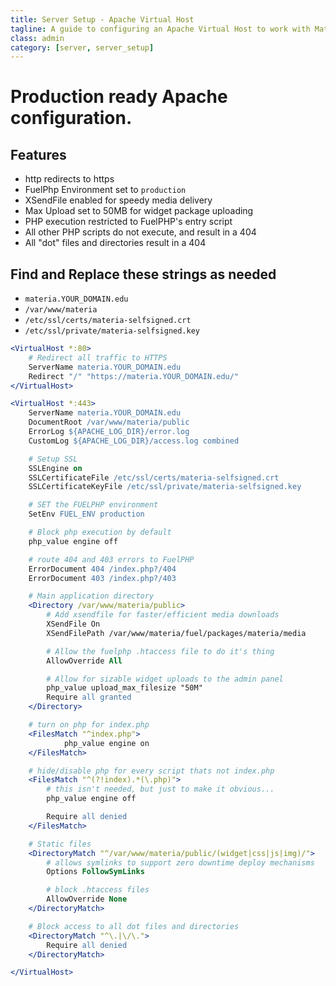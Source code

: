 ```yaml
---
title: Server Setup - Apache Virtual Host
tagline: A guide to configuring an Apache Virtual Host to work with Materia
class: admin
category: [server, server_setup]
---
```


# Production ready Apache configuration.

## Features
* http redirects to https
* FuelPhp Environment set to `production`
* XSendFile enabled for speedy media delivery
* Max Upload set to 50MB for widget package uploading
* PHP execution restricted to FuelPHP's entry script
* All other PHP scripts do not execute, and result in a 404
* All "dot" files and directories result in a 404

## Find and Replace these strings as needed

* `materia.YOUR_DOMAIN.edu`
* `/var/www/materia`
* `/etc/ssl/certs/materia-selfsigned.crt`
* `/etc/ssl/private/materia-selfsigned.key`

``` apache
<VirtualHost *:80>
    # Redirect all traffic to HTTPS
    ServerName materia.YOUR_DOMAIN.edu
    Redirect "/" "https://materia.YOUR_DOMAIN.edu/"
</VirtualHost>

<VirtualHost *:443>
    ServerName materia.YOUR_DOMAIN.edu
    DocumentRoot /var/www/materia/public
    ErrorLog ${APACHE_LOG_DIR}/error.log
    CustomLog ${APACHE_LOG_DIR}/access.log combined

    # Setup SSL
    SSLEngine on
    SSLCertificateFile /etc/ssl/certs/materia-selfsigned.crt
    SSLCertificateKeyFile /etc/ssl/private/materia-selfsigned.key

    # SET the FUELPHP environment
    SetEnv FUEL_ENV production

    # Block php execution by default
    php_value engine off

    # route 404 and 403 errors to FuelPHP
    ErrorDocument 404 /index.php?/404
    ErrorDocument 403 /index.php?/403

    # Main application directory
    <Directory /var/www/materia/public>
        # Add xsendfile for faster/efficient media downloads
        XSendFile On
        XSendFilePath /var/www/materia/fuel/packages/materia/media

        # Allow the fuelphp .htaccess file to do it's thing
        AllowOverride All

        # Allow for sizable widget uploads to the admin panel
        php_value upload_max_filesize "50M"
        Require all granted
    </Directory>

    # turn on php for index.php
    <FilesMatch "^index.php">
            php_value engine on
    </FilesMatch>

    # hide/disable php for every script thats not index.php
    <FilesMatch "^(?!index).*(\.php)">
        # this isn't needed, but just to make it obvious...
        php_value engine off

        Require all denied
    </FilesMatch>

    # Static files
    <DirectoryMatch "^/var/www/materia/public/(widget|css|js|img)/">
        # allows symlinks to support zero downtime deploy mechanisms
        Options FollowSymLinks

        # block .htaccess files
        AllowOverride None
    </DirectoryMatch>

    # Block access to all dot files and directories
    <DirectoryMatch "^\.|\/\.">
        Require all denied
    </DirectoryMatch>

</VirtualHost>
```
